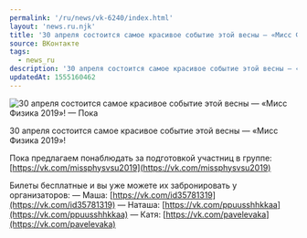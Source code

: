 ```yaml
---
permalink: '/ru/news/vk-6240/index.html'
layout: 'news.ru.njk'
title: '30 апреля состоится самое красивое событие этой весны — «Мисс Физика 2019»! —  Пока предлагаем'
source: ВКонтакте
tags:
  - news_ru
description: '30 апреля состоится самое красивое событие этой весны — «Мисс Физика 2019»! —  Пока'
updatedAt: 1555160462
---
```

![30 апреля состоится самое красивое событие этой весны — «Мисс Физика 2019»! —  Пока](https://sun9-9.userapi.com/impf/c856128/v856128305/23944/wMwc14tLzmQ.jpg?size=764x1080&quality=96&proxy=1&sign=7dede15b17d2f563ede6392f6b277e0d&c_uniq_tag=eQFtaE4Fb0_RP_pFOofEn6MfKhTR9iEfTi76C85PCsE&type=album)

30 апреля состоится самое красивое событие этой весны — «Мисс Физика 2019»!

Пока предлагаем понаблюдать за подготовкой участниц в группе: [https://vk.com/missphysvsu2019](https://vk.com/missphysvsu2019)

Билеты бесплатные и вы уже можете их забронировать у организаторов:
— Маша: [https://vk.com/id35781319](https://vk.com/id35781319)
— Наташа: [https://vk.com/ppuusshhkkaa](https://vk.com/ppuusshhkkaa)
— Катя: [https://vk.com/pavelevaka](https://vk.com/pavelevaka)
